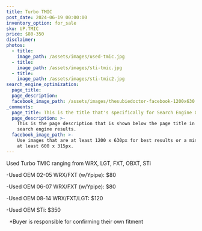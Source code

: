 ```yaml
---
title: Turbo TMIC
post_date: 2024-06-19 00:00:00
inventory_option: for_sale
sku: UP.TMIC
price: $80-350
disclaimer:
photos:
  - title:
    image_path: /assets/images/used-tmic.jpg
  - title:
    image_path: /assets/images/sti-tmic.jpg
  - title:
    image_path: /assets/images/sti-tmic2.jpg
search_engine_optimization:
  page_title:
  page_description:
  facebook_image_path: /assets/images/thesubiedoctor-facebook-1200x630.png
_comments:
  page_title: This is the title that's specifically for Search Engine Optimization.
  page_description: >-
    This is the page description that is shown below the page title in the
    search engine results.
  facebook_image_path: >-
    Use images that are at least 1200 x 630px for best results or a minimum of
    at least 600 x 315px.
---
```

Used Turbo TMIC ranging from WRX, LGT, FXT, OBXT, STi

\-Used OEM 02-05 WRX/FXT (w/Ypipe): $80

\-Used OEM 06-07 WRX/FXT (w/Ypipe): $80

\-Used OEM 08-14 WRX/FXT/LGT: $120

\-Used OEM STi: $350

&nbsp;&nbsp;\*Buyer is responsible for confirming their own fitment
